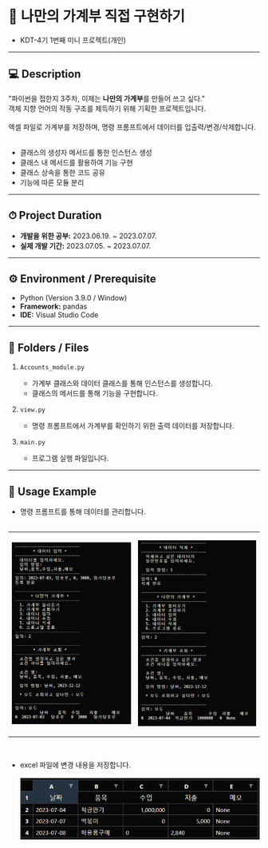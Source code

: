 # 📕 나만의 가계부 직접 구현하기
- KDT-4기 1번째 미니 프로젝트(개인)

---
## 💻 Description

"파이썬을 접한지 3주차, 이제는 **나만의 가계부**를 만들어 쓰고 싶다."<br>
객체 지향 언어의 작동 구조를 체득하기 위해 기획한 프로젝트입니다.<br><br>
엑셀 파일로 가계부를 저장하며, 명령 프롬프트에서 데이터를 입출력/변경/삭제합니다.<br><br>

- 클래스의 생성자 메서드를 통한 인스턴스 생성
- 클래스 내 메서드를 활용하여 기능 구현
- 클래스 상속을 통한 코드 공유
- 기능에 따른 모듈 분리

---
## ⏱ Project Duration

- **개발을 위한 공부:** 2023.06.19. ~ 2023.07.07.
- **실제 개발 기간:** 2023.07.05. ~ 2023.07.07.

---
## ⚙ Environment / Prerequisite

- Python (Version 3.9.0 / Window)
- **Framework:** pandas
- **IDE:** Visual Studio Code

---
## 📁 Folders / Files

1) `Accounts_module.py`
    - 가계부 클래스와 데이터 클래스를 통해 인스턴스를 생성합니다.
    - 클래스의 메서드를 통해 기능을 구현합니다.

2) `view.py`
    - 명령 프롬프트에서 가계부를 확인하기 위한 출력 데이터를 저장합니다.

2) `main.py`
    - 프로그램 실행 파일입니다.


---
## 🔎 Usage Example
- 명령 프롬프트를 통해 데이터를 관리합니다.<br><br>
<table>
<tr>
<td>

![Alt text](./readme_img/image.png)
</td>
<td>

![Alt text](./readme_img/image-1.png)
</td>
</tr>
</table><br>

- excel 파일에 변경 내용을 저장합니다.<br><br>
![Alt text](./readme_img/image-2.png)







